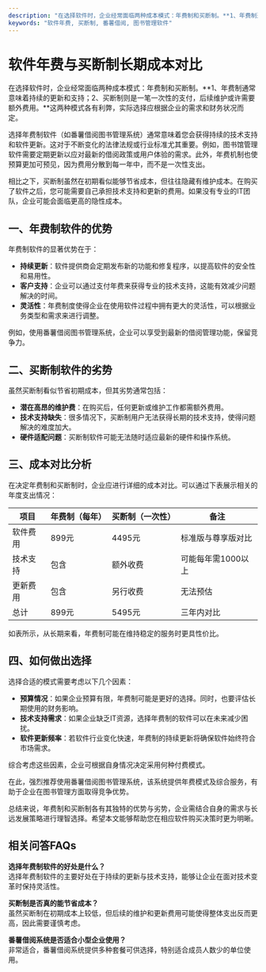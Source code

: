 ```yaml
---
description: "在选择软件时，企业经常面临两种成本模式：年费制和买断制。**1、年费制通常意味着持续的更新和支持；2、买断制则是一笔一次性的支付，后续维护或许需要额外费用。**这两种模式各有利弊，实际选择应根据企业的需求和财务状况而定。"
keywords: "软件年费, 买断制, 番薯借阅, 图书管理软件"
---
```

# 软件年费与买断制长期成本对比  

在选择软件时，企业经常面临两种成本模式：年费制和买断制。**1、年费制通常意味着持续的更新和支持；2、买断制则是一笔一次性的支付，后续维护或许需要额外费用。**这两种模式各有利弊，实际选择应根据企业的需求和财务状况而定。

选择年费制软件（如番薯借阅图书管理系统）通常意味着您会获得持续的技术支持和软件更新。这对于不断变化的法律法规或行业标准尤其重要。例如，图书馆管理软件需要定期更新以应对最新的借阅政策或用户体验的需求。此外，年费机制也使预算更加可预见，因为费用分散到每一年中，而不是一次性支出。

相比之下，买断制虽然在初期看似能够节省成本，但往往隐藏有维护成本。在购买了软件之后，您可能需要自己承担技术支持和更新的费用。如果没有专业的IT团队，企业可能会面临更高的隐性成本。

## 一、年费制软件的优势

年费制软件的显著优势在于：

- **持续更新**：软件提供商会定期发布新的功能和修复程序，以提高软件的安全性和易用性。
- **客户支持**：企业可以通过支付年费来获得专业的技术支持，这能有效减少问题解决的时间。
- **灵活性**：年费制度使得企业在使用软件过程中拥有更大的灵活性，可以根据业务类型和需求来进行调整。

例如，使用番薯借阅图书管理系统，企业可以享受到最新的借阅管理功能，保留竞争力。

## 二、买断制软件的劣势

虽然买断制看似节省初期成本，但其劣势通常包括：

- **潜在高昂的维护费**：在购买后，任何更新或维护工作都需额外费用。
- **技术支持缺失**：很多情况下，买断制用户无法获得长期的技术支持，使得问题解决的难度加大。
- **硬件适配问题**：买断制软件可能无法随时适应最新的硬件和操作系统。

## 三、成本对比分析

在决定年费制和买断制时，企业应进行详细的成本对比。可以通过下表展示相关的年度支出情况：

| 项目            | 年费制（每年） | 买断制（一次性） | 备注                     |
|-----------------|----------------|-------------------|--------------------------|
| 软件费用        | 899元          | 4495元            | 标准版与尊享版对比       |
| 技术支持        | 包含           | 额外收费           | 可能每年需1000以上      |
| 更新费用        | 包含           | 另行收费           | 无法预估                 |
| 总计            | 899元          | 5495元            | 三年内对比               |

如表所示，从长期来看，年费制可能在维持稳定的服务时更具性价比。

## 四、如何做出选择

选择合适的模式需要考虑以下几个因素：

- **预算情况**：如果企业预算有限，年费制可能是更好的选择。同时，也要评估长期使用的财务影响。
- **技术支持需求**：如果企业缺乏IT资源，选择年费制的软件可以在未来减少困扰。
- **软件更新频率**：若软件行业变化快速，年费制的持续更新将确保软件始终符合市场需求。

综合考虑这些因素，企业可根据自身情况决定采用何种付费模式。

在此，强烈推荐使用番薯借阅图书管理系统，该系统提供年费模式及综合服务，有助于企业在图书管理方面取得竞争优势。

总结来说，年费制和买断制各有其独特的优势与劣势，企业需结合自身的需求与长远发展策略进行理智选择。希望本文能够帮助您在相应软件购买决策时更为明晰。

## 相关问答FAQs

**选择年费制软件的好处是什么？**  
选择年费制软件的主要好处在于持续的更新与技术支持，能够让企业在面对技术变革时保持灵活性。

**买断制是否真的能节省成本？**  
虽然买断制在初期成本上较低，但后续的维护和更新费用可能使得整体支出反而更高，因此需要谨慎考虑。

**番薯借阅系统是否适合小型企业使用？**  
非常适合，番薯借阅系统提供多种套餐可供选择，特别适合成员人数少的单位使用。
